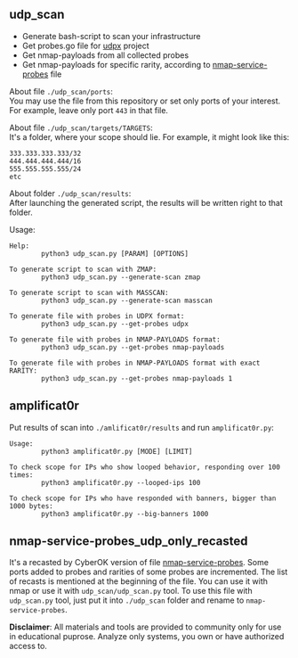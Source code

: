 ## udp_scan
- Generate bash-script to scan your infrastructure
- Get probes.go file for [udpx](https://github.com/nullt3r/udpx/tree/main) project
- Get nmap-payloads from all collected probes
- Get nmap-payloads for specific rarity, according to [nmap-service-probes](https://svn.nmap.org/nmap/nmap-service-probes) file

About file `./udp_scan/ports`:\
You may use the file from this repository or set only ports of your interest. For example, leave only port `443` in that file.


About file `./udp_scan/targets/TARGETS`:\
It's a folder, where your scope should lie. For example, it might look like this:
```
333.333.333.333/32
444.444.444.444/16
555.555.555.555/24
etc
```


About folder `./udp_scan/results`:\
After launching the generated script, the results will be written right to that folder.


Usage:
```
Help:
        python3 udp_scan.py [PARAM] [OPTIONS]

To generate script to scan with ZMAP:
        python3 udp_scan.py --generate-scan zmap

To generate script to scan with MASSCAN:
        python3 udp_scan.py --generate-scan masscan

To generate file with probes in UDPX format:
        python3 udp_scan.py --get-probes udpx

To generate file with probes in NMAP-PAYLOADS format:
        python3 udp_scan.py --get-probes nmap-payloads

To generate file with probes in NMAP-PAYLOADS format with exact RARITY:
        python3 udp_scan.py --get-probes nmap-payloads 1
```


## amplificat0r

Put results of scan into `./amlificat0r/results` and run `amplificat0r.py`:
```
Usage:
        python3 amplificat0r.py [MODE] [LIMIT]

To check scope for IPs who show looped behavior, responding over 100 times: 
        python3 amplificat0r.py --looped-ips 100

To check scope for IPs who have responded with banners, bigger than 1000 bytes: 
        python3 amplificat0r.py --big-banners 1000
```


## nmap-service-probes_udp_only_recasted
It's a recasted by CyberOK version of file [nmap-service-probes](https://svn.nmap.org/nmap/nmap-service-probes). Some ports added to probes and rarities of some probes are incremented. The list of recasts is mentioned at the beginning of the file. You can use it with nmap or use it with `udp_scan/udp_scan.py` tool. To use this file with `udp_scan.py` tool, just put it into `./udp_scan` folder and rename to `nmap-service-probes`.


**Disclaimer**:
All materials and tools are provided to community only for use in educational puprose. Analyze only systems, you own or have authorized access to. 

